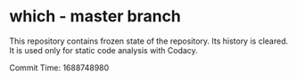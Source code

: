 # which - master branch

This repository contains frozen state of the repository.
Its history is cleared. It is used only for static code
analysis with Codacy.

Commit Time: 1688748980
